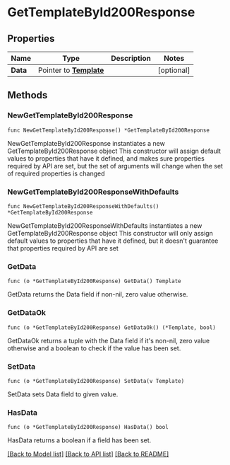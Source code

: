 # GetTemplateById200Response

## Properties

Name | Type | Description | Notes
------------ | ------------- | ------------- | -------------
**Data** | Pointer to [**Template**](Template.md) |  | [optional] 

## Methods

### NewGetTemplateById200Response

`func NewGetTemplateById200Response() *GetTemplateById200Response`

NewGetTemplateById200Response instantiates a new GetTemplateById200Response object
This constructor will assign default values to properties that have it defined,
and makes sure properties required by API are set, but the set of arguments
will change when the set of required properties is changed

### NewGetTemplateById200ResponseWithDefaults

`func NewGetTemplateById200ResponseWithDefaults() *GetTemplateById200Response`

NewGetTemplateById200ResponseWithDefaults instantiates a new GetTemplateById200Response object
This constructor will only assign default values to properties that have it defined,
but it doesn't guarantee that properties required by API are set

### GetData

`func (o *GetTemplateById200Response) GetData() Template`

GetData returns the Data field if non-nil, zero value otherwise.

### GetDataOk

`func (o *GetTemplateById200Response) GetDataOk() (*Template, bool)`

GetDataOk returns a tuple with the Data field if it's non-nil, zero value otherwise
and a boolean to check if the value has been set.

### SetData

`func (o *GetTemplateById200Response) SetData(v Template)`

SetData sets Data field to given value.

### HasData

`func (o *GetTemplateById200Response) HasData() bool`

HasData returns a boolean if a field has been set.


[[Back to Model list]](../README.md#documentation-for-models) [[Back to API list]](../README.md#documentation-for-api-endpoints) [[Back to README]](../README.md)


